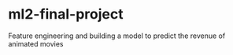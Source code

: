 # ml2-final-project
Feature engineering and building a model to predict the revenue of animated movies
